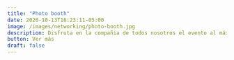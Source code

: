 ```yaml
---
title: "Photo booth"
date: 2020-10-13T16:23:11-05:00
image: /images/networking/photo-booth.jpg
description: Disfruta en la compañia de todos nosotros el evento al máximo.
button: Ver más
draft: false
---
```


